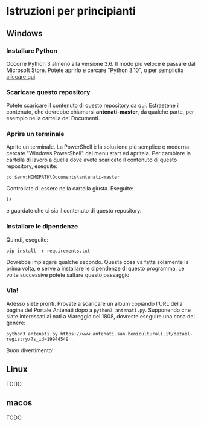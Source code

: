 # Istruzioni per principianti

## Windows
### Installare Python
Occorre Python 3 almeno alla versione 3.6. Il modo più veloce è passare dal Microsoft Store. Potete aprirlo e cercare "Python 3.10", o per semplicità [cliccare qui](https://www.microsoft.com/it-it/p/python-310/9pjpw5ldxlz5).

### Scaricare questo repository
Potete scaricare il contenuto di questo repository da [qui](https://github.com/gcerretani/antenati/archive/refs/heads/master.zip). Estraetene il contenuto, che dovrebbe chiamarsi **antenati-master**, da qualche parte, per esempio nella cartella dei Documenti.

### Aprire un terminale
Aprite un terminale. La PowerShell è la soluzione più semplice e moderna: cercate "Windows PowerShell" dal menu start ed apritela. Per cambiare la cartella di lavoro a quella dove avete scaricato il contenuto di questo repository, eseguite:

    cd $env:HOMEPATH\Documents\antenati-master

Controllate di essere nella cartella giusta. Eseguite:

    ls

e guardate che ci sia il contenuto di questo repository.

### Installare le dipendenze
Quindi, eseguite:

    pip install -r requirements.txt

Dovrebbe impiegare qualche secondo. Questa cosa va fatta solamente la prima volta, e serve a installare le dipendenze di questo programma. Le volte successive potete saltare questo passaggio

### Via!
Adesso siete pronti. Provate a scaricare un album copiando l'URL della pagina del Portale Antenati dopo a `python3 antenati.py`. Supponendo che siate interessati ai nati a Viareggio nel 1808, dovreste eseguire una cosa del genere:

    python3 antenati.py https://www.antenati.san.beniculturali.it/detail-registry/?s_id=19944549

Buon divertimento!

## Linux
TODO

## macos
TODO
